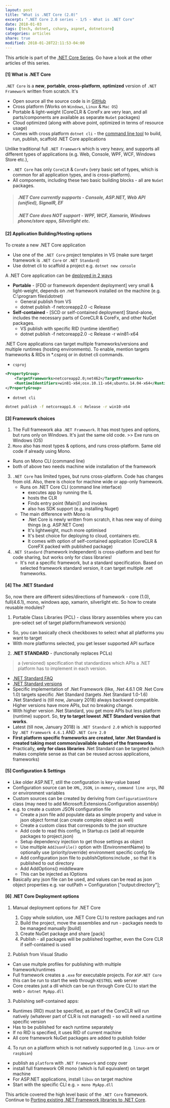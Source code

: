 ```yaml
---
layout: post
title: "What is .NET Core (2.0)"
excerpt: ".NET Core 2.0 series - 1/5 - What is .NET Core"
date: 2018-01-03
tags: [tech, dotnet, csharp, aspnet, dotnetcore]
categories: articles
share: true
modified: 2018-01-28T22:11:53-04:00
---
```


This article is part of the [.NET Core Series](/articles/dotnet-core-2.0/). Go have a look at the other articles of this series.

#### [1] What is .NET Core

`.NET Core` is a **new**, **portable**, **cross-platform**, **optimized** version of `.NET Framework` written from scratch. It's
- Open source all the source code is in [GitHub](https://github.com/dotnet)
- Cross platform (Works on `Windows`, `Linux` & `Mac OS`)
- Portable & light-weight (CoreCLR & CoreFx are very lean, and all parts/components are available as separate `NuGet` packages)
- Cloud optimized (along with above point, optimized in terms of resource usage)
- Comes with cross platform `dotnet cli` - the [command line tool](https://docs.microsoft.com/en-us/dotnet/core/tools/?tabs=netcore2x) to build, run, publish, scaffold .NET Core applications

Unlike traditional full `.NET Framework` which is very heavy, and supports all different types of applications (e.g. Web, Console, WPF, WCF, Windows Store etc.),
- `.NET Core` has only `CoreCLR` & `CoreFx` (very basic set of types, which is common for all application types, and is cross-platform).
- All components, including	these two basic building blocks - all are `NuGet` packages.

> ##### .NET Core currently supports - Console, ASP.NET, Web API (unified), SignalR, EF
> ##### .NET Core does NOT support - WPF, WCF, Xamarin, Windows phone/store apps, Silverlight etc.

#### [2] Application Building/Hosting options

To create a new .NET Core application
* Use one of the `.NET Core` project templates in VS (make sure target framework is `.NET Core` or `.NET Standard`)
* Use dotnet cli to scaffold a project e.g. `dotnet new console`

A .NET Core application can be [deployed in 2 ways](https://docs.microsoft.com/en-us/dotnet/core/deploying/index)

* **Portable** - [FDD or framework dependent deployment] very small & light-weight, depends on .net framework installed on the machine (e.g. C:\program files\dotnet)
  * General publish from VS
  * dotnet publish -f netcoreapp2.0 -c Release
* **Self-contained** - [SCD or self-contained deployment] Stand-alone, includes the necessary parts of CoreCLR & CoreFx, and other NuGet packages.
  * VS publish with specific RID (runtime identifier)
  * dotnet publish -f netcoreapp2.0 -c Release -r win81-x64

.NET Core applications can target multiple frameworks/versions and multiple runtimes (hosting environments). To enable, mention targets frameworks & RIDs in *.csproj or in dotnet cli commands.
* `csproj`

```xml
<PropertyGroup>
    <TargetFrameworks>netcoreapp2.0;net462</TargetFrameworks>
    <RuntimeIdentifiers>win81-x64;osx.10.11-x64;ubuntu.14.04-x64</RuntimeIdentifiers>
</PropertyGroup>
```

* `dotnet cli`

```bash
dotnet publish -f netcoreapp1.6 -c Release -r win10-x64
```

#### [3] Framework choices

1. The Full framework aka `.NET Framework`. It has most types and options, but runs only on Windows. It's just the same old code. >> Exe runs on Windows (OS)
2. `Mono` also has most types & options, and runs cross-platform. Same old code if already using Mono. 
  - Runs on Mono CLI (command line)
  - both of above two needs machine wide installation of the framework
3. `.NET Core` has limited types, but runs cross-platform. Code has changes from old. Also, there is choice for machine wide or app-only framework. 
	- Runs on .NET Core CLI (command line interface)
		- executes app by running the IL 
		- hosts the CLR
		- Finds entry point (Main()) and invokes
		- also has SDK support (e.g. installing Nuget)
	- The main difference with Mono is 
		- .Net Core is newly written from scratch, it has new way of doing things (e.g. ASP.NET Core)
		- It's lightweight, much more optimised
		- It's best choice for deploying to cloud, containers etc.
		- It comes with option of self-contained application (CoreCLR & CoreFX packed with published package)
4. `.NET Standard` (framework independent) is cross-platform and best for code sharing, but works only for class libraries!
	- It's not a specific framework, but a standard specification. Based on selected framework standard version, it can target multiple .net frameworks.

#### [4] The .NET Standard

So, now there are different sides/directions of framework - core (1.0), full(4.6.1), mono, windows app, xamarin, silverlight etc. 
So how to create reusable modules?
1. Portable Class Libraries (PCL) - class library assemblies where you can pre-select set of target platform/framework version(s)
  - So, you can basically check checkboxes to select what all platforms you want to target
  - With more platforms selected, you get lesser supported API surface
2. **.NET STANDARD** - (functionally replaces PCLs)
> a (versioned) specification that standardizes which APIs a .NET platform has to implement in each version.

  - [.NET Standard FAQ](https://github.com/dotnet/standard/blob/master/docs/faq.md)
  - [.NET Standard versions](https://github.com/dotnet/standard/blob/master/docs/versions.md)
  - Specific implementation of .Net Framework (like, .Net 4.6.1 OR .Net Core 1.0) targets specific .Net Standard (targets .Net Standard 1.0-1.6)
  - .Net Standard is (till now, January 2018) always backward compatible. Higher versions have more APIs, but no breaking change. 
  - With higher version .Net Standard, you get more APIs but less platform (runtime) support. So, **try to target lowest .NET Standard version that works**. 
  - Latest (till now, January 2018) is `.NET Standard 2.0` which is supported by `.NET Framework 4.6.1` AND `.NET Core 2.0`
  - **First platform specific frameworks are created, later .Net Standard is created taking most common/available subset of the frameworks**
  - Practically, **only for class libraries** .Net Standard can be targeted (which makes complete sense as that can be reused across applications, frameworks)


#### [5] Configuration & Settings

- Like older ASP.NET, still the configuration is key-value based 
- Configuration source can be `XML`, `JSON`, `in-memory`, `command line args`, INI or environment variables
- Custom sources can be created by deriving from `ConfigurationStore` class (may need to add Microsoft.Extensions.Configuration assembly)
- e.g. to create a custom JSON configuration file
  - Create a json file add populate data as simple property and value in json object format (can create complex object as well)
  - Create a custom class that corresponds to the json structure
  - Add code to read this config, in Startup.cs (add all requirde packages to project.json)
  - Setup dependency injection to get those settings as object 
  - Use multiple `AddJsonFile()` option with {EnvironmentName} to optionally use (priority/override) environment specific config file 
  - Add configuration json file to publishOptions:include , so that it is published to out directory
  - Add AddOptions() middleware
  - This can be injected as IOptions<CustomClass>
- Basically any json file can be used, and values can be read as json object properties e.g. 
    var outPath = Configuration ["output:directory"];

#### [6] .NET Core Deployment options

1. Manual deployment options for .NET Core 
    1. Copy whole solution, use .NET Core CLI to restore packages and run
    2. Build the project, move the assemblies and run - packages needs to be managed manually [build]
    3. Create NuGet package and share [pack]
    4. Publish - all packages will be published together, even the Core CLR if self-contained is used 
	
2. Publish from Visual Studio
  - Can use multple profiles for publishing with multiple framework/runtimes
  - Full framework creates a `.exe` for executable projects. For `ASP.NET Core` this can be run to start the web through `KESTREL` web server
  - Core creates just a dll which can be run through Core CLI to start the web `> dotnet MyApp.dll`
		
3. Publishing self-contained apps:
  - Runtimes (RID) must be specified, as part of the CoreCLR will run natively (whatever part of CLR is not managed) - so will need a runtime specific version
  - Has to be published for each runtime separately
  - If no RID is specified, it uses RID of current machine 
  - All core framework NuGet packages are added to publish folder

4. To run on a platform which is not natively supported (e.g. `linux-arm` or `raspbian`)
  - publish as `platform` with `.NET Framework` and copy over
  - install full framework OR mono (which is full equivalent) on target machine
  - For ASP.NET applications, install `libuv` on target machine 
  - Start with the specific CLI e.g. `> mono MyApp.dll`


This article covered the high level basic of the `.NET Core` framework. Continue to [Porting existing .NET Framework libraries to .NET Core](/articles/porting-existing-libraries-to-dotnet-core/).